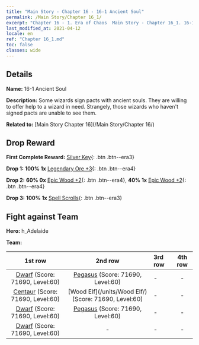 ```yaml
---
title: "Main Story - Chapter 16 - 16-1 Ancient Soul"
permalink: /Main Story/Chapter 16_1/
excerpt: "Chapter 16 - 1. Era of Chaos  Main Story - Chapter 16_1. 16-1 Ancient Soul"
last_modified_at: 2021-04-12
locale: en
ref: "Chapter 16_1.md"
toc: false
classes: wide
---
```


## Details

 **Name:** 16-1 Ancient Soul

 **Description:** Some wizards sign pacts with ancient souls. They are willing to offer help to a wizard in need. Strangely, those wizards who haven't signed pacts are unable to see them.

 **Related to:** [Main Story Chapter 16](/Main Story/Chapter 16/)

## Drop Reward

 **First Complete Reward:** [Silver Key](/Items/con_693/){: .btn .btn--era3}

 **Drop 1:** **100% 1x** [Legendary Ore +3](/Items/mat_54/){: .btn .btn--era4}

 **Drop 2:** **60% 0x** [Epic Wood +2](/Items/mat_48/){: .btn .btn--era4}, **40% 1x** [Epic Wood +2](/Items/mat_48/){: .btn .btn--era4}

 **Drop 3:** **100% 1x** [Spell Scrolls](/Items/con_694/){: .btn .btn--era3}


## Fight against Team
 **Hero:** h_Adelaide

 **Team:**


  | 1st row | 2nd row | 3rd row | 4th row |
  |:----:|:----:|:----|:----:|
  | [Dwarf](/units/Dwarf/) (Score: 71690, Level:60)  | [Pegasus](/units/Pegasus/) (Score: 71690, Level:60)  | - | - |
  | [Centaur](/units/Centaur/) (Score: 71690, Level:60)  | [Wood Elf](/units/Wood Elf/) (Score: 71690, Level:60)  | - | - |
  | [Dwarf](/units/Dwarf/) (Score: 71690, Level:60)  | [Pegasus](/units/Pegasus/) (Score: 71690, Level:60)  | - | - |
  | [Dwarf](/units/Dwarf/) (Score: 71690, Level:60)  | - | - | - |


